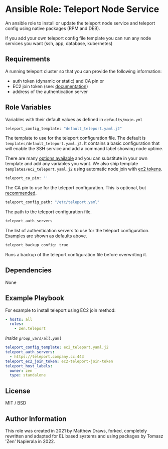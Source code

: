 # Ansible Role: Teleport Node Service

An ansible role to install or update the teleport node service and teleport config using native packages (RPM and DEB).

If you add your own teleport config file template you can run any node services you want (ssh, app, database, kubernetes)

## Requirements

A running teleport cluster so that you can provide the following information:

- auth token (dynamic or static) and CA pin or
- EC2 join token (see: [documentation](https://goteleport.com/docs/setup/guides/joining-nodes-aws/))
- address of the authentication server

## Role Variables

Variables with their default values as defined in `defaults/main.yml`

```sh
teleport_config_template: "default_teleport.yaml.j2"
```

The template to use for the teleport configuration file. The default is `templates/default_teleport.yaml.j2`. It contains a basic configuration that will enable the SSH service and add a command label showing node uptime.

There are many [options available](https://goteleport.com/docs/setup/reference/config/) and you can substitute in your own template and add any variables you want. We also ship template `templates/ec2_teleport.yaml.j2` using automatic node join with [ec2 tokens](https://goteleport.com/docs/setup/guides/joining-nodes-aws/).

```sh
teleport_ca_pin: ''
```

The CA pin to use for the teleport configuration. This is optional, but [recommended](https://goteleport.com/docs/setup/admin/adding-nodes/#untrusted-auth-servers).

```sh
teleport_config_path: "/etc/teleport.yaml"
```

The path to the teleport configuration file.

```sh
teleport_auth_servers
```

The list of authentication servers to use for the teleport configuration. Examples are shown as defaults above.

```sh
teleport_backup_config: true

```

Runs a backup of the teleport configuration file before overwriting it.

## Dependencies

None

## Example Playbook

For example to install teleport using EC2 join method:

```yaml
- hosts: all
  roles:
    - zen.teleport
```

*Inside `group_vars/all.yaml`*

```yaml
teleport_config_template: ec2_teleport.yaml.j2
teleport_auth_servers:
  - https://teleport.company.cc:443
teleport_ec2_join_token: ec2-teleport-join-token
teleport_host_labels:
  owner: zen
  type: standalone
```

## License

MIT / BSD

## Author Information

This role was created in 2021 by Matthew Draws, forked, completely rewritten and adapted for EL based systems and using packages by Tomasz 'Zen' Napierala in 2022.
